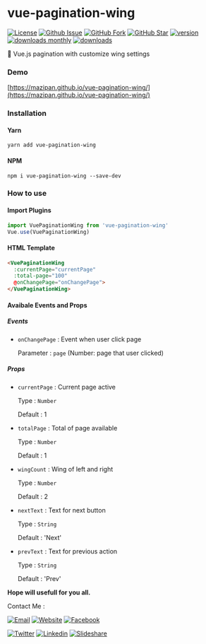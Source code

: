 # vue-pagination-wing

[![License](https://img.shields.io/github/license/mazipan/vue-pagination-wing.svg?maxAge=3600)](https://github.com/mazipan/vue-pagination-wing) 
[![Github Issue](https://img.shields.io/github/issues/mazipan/vue-pagination-wing.svg?maxAge=3600)](https://github.com/mazipan/vue-pagination-wing/issues) 
[![GitHub Fork](https://img.shields.io/github/forks/mazipan/vue-pagination-wing.svg?maxAge=3600)](https://github.com/mazipan/vue-pagination-wing/network/member) 
[![GitHub Star](https://img.shields.io/github/stars/mazipan/vue-pagination-wing.svg?maxAge=3600)](https://github.com/mazipan/vue-pagination-wing/stargazers) 
[![version](https://img.shields.io/npm/v/vue-pagination-wing.svg)](https://www.npmjs.com/package/vue-pagination-wing)
[![downloads monthly](https://img.shields.io/npm/dm/vue-pagination-wing.svg)](https://www.npmjs.com/package/vue-pagination-wing) 
[![downloads](https://img.shields.io/npm/dt/vue-pagination-wing.svg)](https://www.npmjs.com/package/vue-pagination-wing) 

:angel: Vue.js pagination with customize wing settings

### Demo
[https://mazipan.github.io/vue-pagination-wing/](https://mazipan.github.io/vue-pagination-wing/)

### Installation
#### Yarn
`yarn add vue-pagination-wing`

#### NPM
`npm i vue-pagination-wing --save-dev`

### How to use

#### Import Plugins

```javascript
import VuePaginationWing from 'vue-pagination-wing'
Vue.use(VuePaginationWing)
```

#### HTML Template

```html
<VuePaginationWing 
  :currentPage="currentPage"
  :total-page="100"
  @onChangePage="onChangePage">
</VuePaginationWing>
```

#### Avaibale Events and Props

##### Events

+ `onChangePage` : Event when user click page

  Parameter : `page` (Number: page that user clicked)

##### Props

+ `currentPage` : Current page active

  Type : `Number`

  Default : 1

+ `totalPage` : Total of page available

  Type : `Number`

  Default : 1
  
+ `wingCount` : Wing of left and right

  Type : `Number`

  Default : 2
  
+ `nextText` : Text for next button

  Type : `String`

  Default : 'Next'
  
+ `prevText` : Text for previous action

  Type : `String`

  Default : 'Prev'

**Hope will usefull for you all.**

Contact Me :

[![Email](https://img.shields.io/badge/mazipanneh-Email-yellow.svg?maxAge=3600)](mailto:mazipanneh@gmail.com) 
[![Website](https://img.shields.io/badge/mazipanneh-Blog-brightgreen.svg?maxAge=3600)](https://mazipanneh.com/blog/)
[![Facebook](https://img.shields.io/badge/mazipanneh-Facebook-blue.svg?maxAge=3600)](https://facebook.com/mazipanneh) 

[![Twitter](https://img.shields.io/badge/Maz_Ipan-Twitter-55acee.svg?maxAge=3600)](https://twitter.com/Maz_Ipan) 
[![Linkedin](https://img.shields.io/badge/irfanmaulanamazipan-Linkedin-0077b5.svg?maxAge=3600)](https://id.linkedin.com/in/irfanmaulanamazipan) 
[![Slideshare](https://img.shields.io/badge/IrfanMaulana21-Slideshare-0077b5.svg?maxAge=3600)](https://www.slideshare.net/IrfanMaulana21) 
